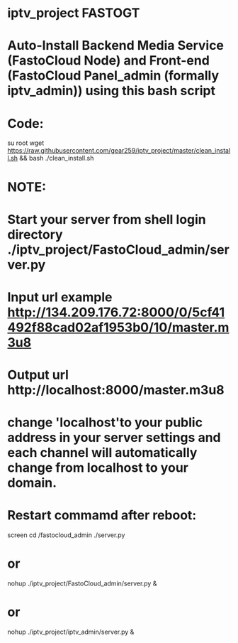 # iptv_project FASTOGT

# Auto-Install Backend Media Service (FastoCloud Node) and Front-end (FastoCloud Panel_admin (formally iptv_admin)) using this bash script

# Code:
su root
wget https://raw.githubusercontent.com/gear259/iptv_project/master/clean_install.sh && bash ./clean_install.sh


# NOTE:
# Start your server from shell login directory ./iptv_project/FastoCloud_admin/server.py
# Input url example http://134.209.176.72:8000/0/5cf41492f88cad02af1953b0/10/master.m3u8
# Output url http://localhost:8000/master.m3u8
# change 'localhost'to your public address in your server settings and each channel will automatically change from localhost to your domain.
# Restart commamd after reboot: 
screen
cd /fastocloud_admin
./server.py

# or 

nohup ./iptv_project/FastoCloud_admin/server.py &

# or

nohup ./iptv_project/iptv_admin/server.py &
